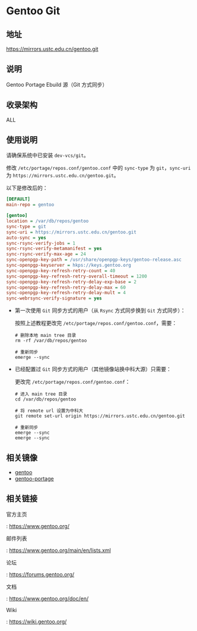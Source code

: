 # Gentoo Git

## 地址

<https://mirrors.ustc.edu.cn/gentoo.git>

## 说明

Gentoo Portage Ebuild 源（Git 方式同步）

## 收录架构

ALL

## 使用说明

请确保系统中已安装 `dev-vcs/git`。

修改 `/etc/portage/repos.conf/gentoo.conf` 中的 `sync-type` 为 `git`，`sync-uri` 为
`https://mirrors.ustc.edu.cn/gentoo.git`。

以下是修改后的：

```ini
[DEFAULT]
main-repo = gentoo

[gentoo]
location = /var/db/repos/gentoo
sync-type = git
sync-uri = https://mirrors.ustc.edu.cn/gentoo.git
auto-sync = yes
sync-rsync-verify-jobs = 1
sync-rsync-verify-metamanifest = yes
sync-rsync-verify-max-age = 24
sync-openpgp-key-path = /usr/share/openpgp-keys/gentoo-release.asc
sync-openpgp-keyserver = hkps://keys.gentoo.org
sync-openpgp-key-refresh-retry-count = 40
sync-openpgp-key-refresh-retry-overall-timeout = 1200
sync-openpgp-key-refresh-retry-delay-exp-base = 2
sync-openpgp-key-refresh-retry-delay-max = 60
sync-openpgp-key-refresh-retry-delay-mult = 4
sync-webrsync-verify-signature = yes
```

- 第一次使用 `Git` 同步方式的用户（从 `Rsync` 方式同步换到 `Git`
    方式同步）：

    按照上述教程更改完
    `/etc/portage/repos.conf/gentoo.conf`，需要：

    ```shell
    # 删除本地 main tree 目录
    rm -rf /var/db/repos/gentoo

    # 重新同步
    emerge --sync
    ```

- 已经配置过 `Git` 同步方式的用户（其他镜像站换中科大源）只需要：

    更改完 `/etc/portage/repos.conf/gentoo.conf`：

    ```shell
    # 进入 main tree 目录
    cd /var/db/repos/gentoo

    # 将 remote url 设置为中科大
    git remote set-url origin https://mirrors.ustc.edu.cn/gentoo.git

    # 重新同步
    emerge --sync
    emerge --sync

## 相关镜像

- [gentoo](gentoo.md)
- [gentoo-portage](gentoo-portage.md)

## 相关链接

官方主页

:   <https://www.gentoo.org/>

邮件列表

:   <https://www.gentoo.org/main/en/lists.xml>

论坛

:   <https://forums.gentoo.org/>

文档

:   <https://www.gentoo.org/doc/en/>

Wiki

:   <https://wiki.gentoo.org/>
